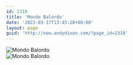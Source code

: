 ```yaml
---
id: 2318
title: 'Mondo Balordo'
date: '2023-03-17T13:45:28+00:00'
layout: page
guid: 'http://new.andydixon.com/?page_id=2318'
---
```


![Mondo Balordo](https://i0.wp.com/assets.g8x2.ldn.idrivee2-23.com/posters/Mondo%20Balordo%2002.jpg?w=1200&ssl=1 "Mondo Balordo")  
![Mondo Balordo](https://i0.wp.com/assets.g8x2.ldn.idrivee2-23.com/posters/Mondo%20Balordo%2003.jpg?w=1200&ssl=1 "Mondo Balordo")